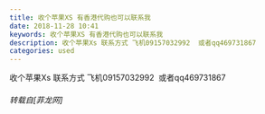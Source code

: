 ```yaml
---
title: 收个苹果XS 有香港代购也可以联系我
date: 2018-11-28 10:41
keywords: 收个苹果XS 有香港代购也可以联系我
description: 收个苹果Xs 联系方式 飞机09157032992  或者qq469731867
categories: used
---
```

<td class="t_f" id="postmessage_2368195">

收个苹果Xs 联系方式 飞机09157032992  或者qq469731867</td>
###### 转载自[菲龙网]